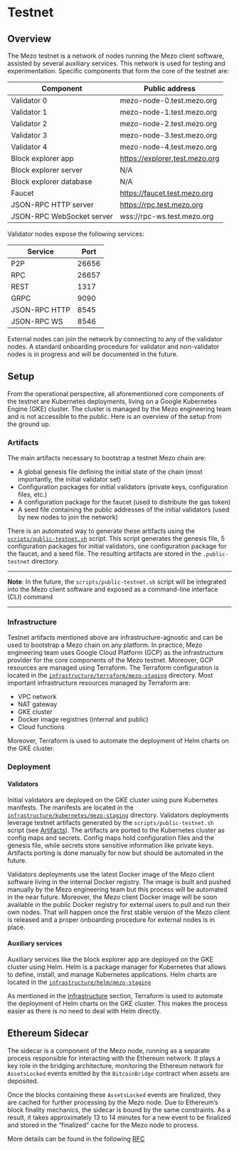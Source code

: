 # Testnet

## Overview

The Mezo testnet is a network of nodes running the Mezo client software,
assisted by several auxiliary services. This network is used for testing and
experimentation. Specific components that form the core of the testnet are:

| Component                 | Public address                                                       |
|---------------------------|----------------------------------------------------------------------|
| Validator 0               | mezo-node-0.test.mezo.org                                            |
| Validator 1               | mezo-node-1.test.mezo.org                                            |
| Validator 2               | mezo-node-2.test.mezo.org                                            |
| Validator 3               | mezo-node-3.test.mezo.org                                            |
| Validator 4               | mezo-node-4.test.mezo.org                                            |
| Block explorer app        | https://explorer.test.mezo.org                                       |
| Block explorer server     | N/A                                                                  |
| Block explorer database   | N/A                                                                  |
| Faucet                    | https://faucet.test.mezo.org                                         |
| JSON-RPC HTTP server      | <!-- markdown-link-check-disable-line --> https://rpc.test.mezo.org  |
| JSON-RPC WebSocket server | <!-- markdown-link-check-disable-line --> wss://rpc-ws.test.mezo.org |

Validator nodes expose the following services:

| Service       | Port  |
|---------------|-------|
| P2P           | 26656 |
| RPC           | 26657 |
| REST          | 1317  |
| GRPC          | 9090  |
| JSON-RPC HTTP | 8545  |
| JSON-RPC WS   | 8546  |

External nodes can join the network by connecting to any of the validator nodes.
A standard onboarding procedure for validator and non-validator nodes is
in progress and will be documented in the future.

## Setup

From the operational perspective, all aforementioned core components of the
testnet are Kubernetes deployments, living on a Google Kubernetes Engine (GKE)
cluster. The cluster is managed by the Mezo engineering team and is not
accessible to the public. Here is an overview of the setup from the ground up.

### Artifacts

The main artifacts necessary to bootstrap a testnet Mezo chain are:

- A global genesis file defining the initial state of the chain
  (most importantly, the initial validator set)
- Configuration packages for initial validators (private keys, configuration
  files, etc.)
- A configuration package for the faucet
  (used to distribute the gas token)
- A seed file containing the public addresses of the initial validators
  (used by new nodes to join the network)

There is an automated way to generate these artifacts using the
[`scripts/public-testnet.sh`](../scripts/public-testnet.sh) script.
This script generates the genesis file, 5 configuration packages for
initial validators, one configuration package for the faucet, and a seed file.
The resulting artifacts are stored in the
`.public-testnet` directory.

---

**Note**: In the future, the `scripts/public-testnet.sh` script will be
integrated into the Mezo client software and exposed as a command-line
interface (CLI) command

---

### Infrastructure

Testnet artifacts mentioned above are infrastructure-agnostic and can be used
to bootstrap a Mezo chain on any platform. In practice, Mezo engineering team
uses Google Cloud Platform (GCP) as the infrastructure provider for the core
components of the Mezo testnet. Moreover, GCP resources are managed using
Terraform. The Terraform configuration is located in the
[`infrastructure/terraform/mezo-staging`](../infrastructure/terraform/mezo-staging/README.md)
directory. Most important infrastructure resources managed by Terraform are:

- VPC network
- NAT gateway
- GKE cluster
- Docker image registries (internal and public)
- Cloud functions

Moreover, Terraform is used to automate the deployment of Helm charts on the
GKE cluster.

### Deployment

#### Validators

Initial validators are deployed on the GKE cluster using pure Kubernetes
manifests. The manifests are located in the
[`infrastructure/kubernetes/mezo-staging`](../infrastructure/kubernetes/mezo-staging/README.md)
directory. Validators deployments leverage testnet artifacts generated by the
`scripts/public-testnet.sh` script (see [Artifacts](#artifacts)).
The artifacts are ported to the Kubernetes cluster as config maps and secrets.
Config maps hold configuration files and the genesis file, while secrets store
sensitive information like private keys. Artifacts porting is done manually
for now but should be automated in the future.

Validators deployments use the latest Docker image of the Mezo client
software living in the internal Docker registry. The image is built and pushed
manually by the Mezo engineering team but this process will be automated in the
near future. Moreover, the Mezo client Docker image will be soon available in the
public Docker registry for external users to pull and run their own nodes.
That will happen once the first stable version of the Mezo client is released
and a proper onboarding procedure for external nodes is in place.

#### Auxiliary services

Auxiliary services like the block explorer app are deployed on the GKE cluster
using Helm. Helm is a package manager for Kubernetes that allows to define,
install, and manage Kubernetes applications. Helm charts are located in the
[`infrastructure/helm/mezo-staging`](../infrastructure/helm/mezo-staging/README.md)

As mentioned in the [Infrastructure](#infrastructure) section, Terraform is used
to automate the deployment of Helm charts on the GKE cluster. This makes
the process easier as there is no need to deal with Helm directly.

## Ethereum Sidecar

The sidecar is a component of the Mezo node, running as a separate process
responsible for interacting with the Ethereum network. It plays a key role in
the bridging architecture, monitoring the Ethereum network for `AssetsLocked`
events emitted by the `BitcoinBridge` contract when assets are deposited.

Once the blocks containing these `AssetsLocked` events are finalized, they are cached
for further processing by the Mezo node. Due to Ethereum’s block finality mechanics,
the sidecar is bound by the same constraints. As a result, it takes approximately
13 to 14 minutes for a new event to be finalized and stored in the “finalized” cache
for the Mezo node to process.

More details can be found in the following [RFC](../docs/rfc/rfc-2.md#ethereum-sidecar)
